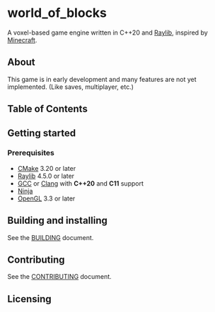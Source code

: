# world_of_blocks

A voxel-based game engine written in C++20 and [Raylib](https://www.raylib.com/), inspired by [Minecraft](https://www.minecraft.net/).

## About

This game is in early development and many features are not yet implemented. (Like saves, multiplayer, etc.)

## Table of Contents

## Getting started

### Prerequisites

- [CMake](https://cmake.org/) 3.20 or later
- [Raylib](https://www.raylib.com/) 4.5.0 or later
- [GCC](https://gcc.gnu.org/) or [Clang](https://clang.llvm.org/) with **C++20** and **C11** support
- [Ninja](https://ninja-build.org/)
- [OpenGL](https://www.opengl.org/) 3.3 or later

## Building and installing

See the [BUILDING](BUILDING.md) document.

## Contributing

See the [CONTRIBUTING](CONTRIBUTING.md) document.

## Licensing
